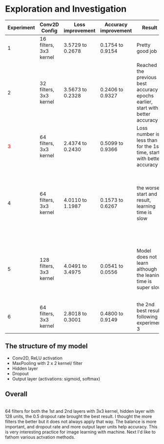 # Exploration and Investigation


| Experiment | Conv2D Config| Loss improvement | Accuracy improvement | Result                                                                           | Fix                                              |
| ------- | ----------------------- | ----------------- | ---------------- | --------------------------------------------------------------------------------- | -------------------------------------------------------- |
| 1    | 16 filters, 3x3 kernel  | 3.5729 to  0.2678    | 0.1754 to  0.9154         | Pretty good job                                                           | Applied more filters.               |
| 2     | 32 filters, 3x3 kernel  | 3.5673 to  0.2328       | 0.2406 to  0.9327      | Reached the previous best accuracy 3 epochs earlier, start with better accuracy                                                             | Applied more filters.                              |
| <span style="color:red">3    | 64 filters, 3x3 kernel | 2.4374 to  0.2430     | 0.5099 to 0.9366       | Loss number is less than 3 for the 1st time, start with better accuracy | Change dropout to 0.7 | 
| 4     | 64 filters, 3x3 kernel | 4.0110 to 1.1987   |  0.1573 to 0.6267     | the worse start and result, learning time is slow  | Set back dropout to 0.5, set hidden layers unit 128 to 8, increase number of filters|
| 5     | 128 filters, 3x3 kernel |  4.0491 to 3.4975|    0.0541  to 0.0556    | Model does not learn although the leaning time is super slow | change output activation from softmax to sigmoid, decrease filter number  |
| 6     | 64 filters, 3x3 kernel |   2.8018 to 0.3001|    0.4800  to 0.9149    | the 2nd best result following experiment 3 |  set back sigmoid to softmax  |


## The structure of my model
- Conv2D, ReLU activation
- MaxPooling with 2 x 2 kernel/ filter
- Hidden layer
- Dropout
- Output layer (activations: sigmoid, softmax) 


## Overall
<br>
64 filters for both the 1st and 2nd layers with 3x3 kernel, hidden layer with 128 units, the 0.5 dropout rate brought the best result. 
I thought the more filters the better but it does not always apply that way.
The balance is more important, and dropout rate and more output layer units help accuracy.
This is very interesting practice for image learning with machine. Next I'd like to fathom various actvation methods. 
 
